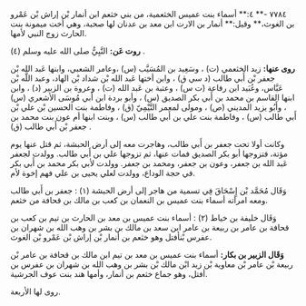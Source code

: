 ٧٧٨٤ -** ٤:** أسماء بنت عميس الخثعمية، من بني خثعم ابن أنمار بْن إراش بْن عَمْرو بن الغوث،** وقيل:** أنمار بن الارت ابن معد بن عدنان لها صحبة، وهي أخت ميمونة بنت الحارث زوج النبي لأمها.

**روت عَن:** النَّبِيُّ صلى الله عليه وسلم (٤) .

**روى عنها:** زيد الخثعمي (ت) ، وسَعِيد بن المُسَيَّب (س) ،وعامر الشعبي، وابنها عَبد الله بْن جعفر بْن أَبي طالب (د سي ق) ، وابن أختها عَبد الله بْن شداد بْن الهاد، وعبد اللَّه بْن عَبَّاس، وعُبَيد ابن رفاعة (ت س) ، وعتبة بن عَبد الله (ت) ، وعروة بن الزبير (د) ، وابن ابنها القاسم بن محمد بن أَبي بكر الصديق (س) ، وأبو بردة ابن أَبي مُوسَى الأشعري (س) ، وأَبُو يزيد المديني (ص) ، ومولى لمعمر التَّيْمِيّ (ق) ، وفاطمة بنت الحسين بْن علي بْن أَبي طالب (س) ، وفاطمة بنت علي بن أَبي طالب (س) ، وبنت ابنها أم عون بنت محمد بن جعفر بْن أَبي طالب (ق) .

وكانت أولا تحت جعفر بن أَبي طالب، وهاجرت معه إلى أرض الحبشة، ثم قتل عنها يوم مؤتة، فتزوجها أبو بكر الصديق فمات عنها، ثم تزوجها علي بن أَبي طالب. وولدت لجعفر عَبد الله بن جعفر، وعون بن جعفر، ومحمد بن جعفر. وولدت لأبي بكر محمد بن أَبي بكر في حجة الوداع، وولدت لعلي يحيى بن علي فهم إخوة لأم.

وَقَال مُحَمَّد بْن إِسْحَاقَ فِي تسمية من هاجر إلى أرض الحبشة (١) : جعفر بن أَبي طالب ومعه امرأته أسماء بنت عميس بن النعمان بن كعب بن مالك بن قحافة من خثعم.

وَقَال خليفة بن خياط (٢) : أسماء بنت عميس بن معد بن الحارث بن تيم بن كعب بن قحافة بن عامر بن ربيعة بن عامر ابن سعد بن مالك بن بشر بن وهب الله بن شهران بن عفرس بْنأفتل وهو خثعم بن أنمار بْن إراش بْن عَمْرو بْن الغوث.

**وَقَال الزبير بن بكار:** أسماء بنت عميس بن معد بن تيم ابن مالك بن قحافة بن عامر بْن ربيعة بْن عامر بْن معاوية بْن زيد ابْن مالك بْن بشر بن وهب الله بن شهران بن عفرس بن أفتل، وهو جماع خثعم بن أنمار، وأمها هند بنت عوف الجرشية.

روى لها الأربعة.
